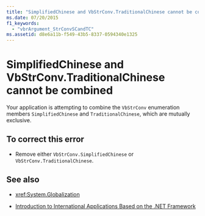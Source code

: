 ```yaml
---
title: "SimplifiedChinese and VbStrConv.TraditionalChinese cannot be combined"
ms.date: 07/20/2015
f1_keywords: 
  - "vbrArgument_StrConvSCandTC"
ms.assetid: d8e6a11b-f549-43b5-8337-0594340e1325
---
```

# SimplifiedChinese and VbStrConv.TraditionalChinese cannot be combined
Your application is attempting to combine the `VbStrConv` enumeration members `SimplifiedChinese` and `TraditionalChinese`, which are mutually exclusive.  
  
## To correct this error  
  
- Remove either `VbStrConv.SimplifiedChinese` or `VbStrConv.TraditionalChinese`.  
  
## See also

- <xref:System.Globalization>

- [Introduction to International Applications Based on the .NET Framework](/visualstudio/ide/globalizing-and-localizing-applications)
